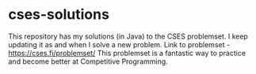 # cses-solutions
This repository has my solutions (in Java) to the CSES problemset. I keep updating it as and when I solve a new problem.
Link to problemset - https://cses.fi/problemset/
This problemset is a fantastic way to practice and become better at Competitive Programming.
